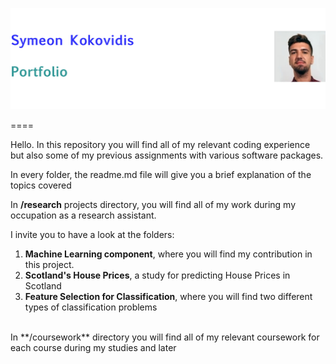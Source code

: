 
![ID photo](id_photo.jpg)

====


Hello. In this repository you will find all of my relevant coding experience but also some of my previous assignments with various software packages.

In every folder, the readme.md file will give you a brief explanation of the topics covered

In **/research** projects directory, you will find all of my work during my occupation as a research assistant. 

I invite you to have a look at the folders:  

1. **Machine Learning component**, where you will find my contribution in this project.
2. **Scotland's House Prices**, a study for predicting House Prices in Scotland
3. **Feature Selection for Classification**, where you will find two different types of classification problems




<br> 
In **/coursework** directory you will find all of my relevant coursework for each course during my studies and later



